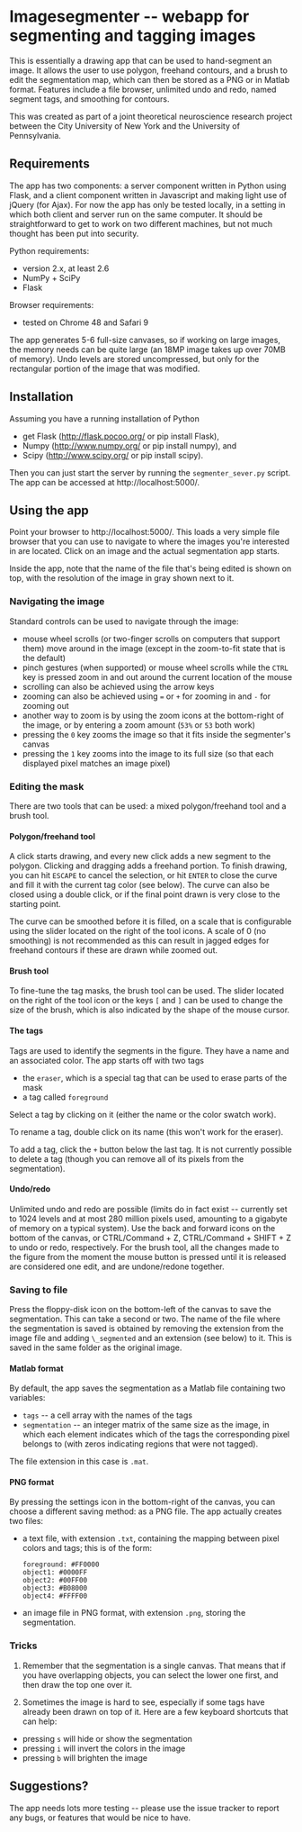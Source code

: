 # Imagesegmenter -- webapp for segmenting and tagging images

This is essentially a drawing app that can be used to hand-segment an image. It allows the user to use polygon, freehand contours, and a brush to edit the segmentation map, which can then be stored as a PNG or in Matlab format. Features include a file browser, unlimited undo and redo, named segment tags, and smoothing for contours.

This was created as part of a joint theoretical neuroscience research project between the City University of New York and the University of Pennsylvania.

## Requirements

The app has two components: a server component written in Python using Flask, and a client component written in Javascript and making light use of jQuery (for Ajax). For now the app has only be tested locally, in a setting in which both client and server run on the same computer. It should be straightforward to get to work on two different machines, but not much thought has been put into security.

Python requirements:
  - version 2.x, at least 2.6
  - NumPy + SciPy
  - Flask

Browser requirements:
  - tested on Chrome 48 and Safari 9

The app generates 5-6 full-size canvases, so if working on large images, the memory needs can be quite large (an 18MP image takes up over 70MB of memory). Undo levels are stored uncompressed, but only for the rectangular portion of the image that was modified. 

## Installation

Assuming you have a running installation of Python
  * get Flask (http://flask.pocoo.org/ or pip install Flask),
  * Numpy (http://www.numpy.org/ or pip install numpy), and
  * Scipy (http://www.scipy.org/ or pip install scipy).

Then you can just start the server by running the `segmenter_sever.py` script. The app can be accessed at http://localhost:5000/.

## Using the app

Point your browser to http://localhost:5000/. This loads a very simple file browser that you can use to navigate to where the images you're interested in are located. Click on an image and the actual segmentation app starts.

Inside the app, note that the name of the file that's being edited is shown on top, with the resolution of the image in gray shown next to it.

### Navigating the image

Standard controls can be used to navigate through the image:
  * mouse wheel scrolls (or two-finger scrolls on computers that support them) move around in the image (except in the zoom-to-fit state that is the default)
  * pinch gestures (when supported) or mouse wheel scrolls while the `CTRL` key is pressed zoom in and out around the current location of the mouse
  * scrolling can also be achieved using the arrow keys
  * zooming can also be achieved using `=` or `+` for zooming in and `-` for zooming out
  * another way to zoom is by using the zoom icons at the bottom-right of the image, or by entering a zoom amount (`53%` or `53` both work)
  * pressing the `0` key zooms the image so that it fits inside the segmenter's canvas
  * pressing the `1` key zooms into the image to its full size (so that each displayed pixel matches an image pixel)

### Editing the mask

There are two tools that can be used: a mixed polygon/freehand tool and a brush tool.

#### Polygon/freehand tool

A click starts drawing, and every new click adds a new segment to the polygon. Clicking and dragging adds a freehand portion. To finish drawing, you can hit `ESCAPE` to cancel the selection, or hit `ENTER` to close the curve and fill it with the current tag color (see below). The curve can also be closed using a double click, or if the final point drawn is very close to the starting point.

The curve can be smoothed before it is filled, on a scale that is configurable using the slider located on the right of the tool icons. A scale of 0 (no smoothing) is not recommended as this can result in jagged edges for freehand contours if these are drawn while zoomed out.

#### Brush tool

To fine-tune the tag masks, the brush tool can be used. The slider located on the right of the tool icon or the keys `[` and `]` can be used to change the size of the brush, which is also indicated by the shape of the mouse cursor.

#### The tags

Tags are used to identify the segments in the figure. They have a name and an associated color. The app starts off with two tags
  * the `eraser`, which is a special tag that can be used to erase parts of the mask
  * a tag called `foreground`

Select a tag by clicking on it (either the name or the color swatch work).

To rename a tag, double click on its name (this won't work for the eraser).

To add a tag, click the `+` button below the last tag. It is not currently possible to delete a tag (though you can remove all of its pixels from the segmentation).

#### Undo/redo

Unlimited undo and redo are possible (limits do in fact exist -- currently set to 1024 levels and at most 280 million pixels used, amounting to a gigabyte of memory on a typical system). Use the back and forward icons on the bottom of the canvas, or CTRL/Command + Z, CTRL/Command + SHIFT + Z to undo or redo, respectively. For the brush tool, all the changes made to the figure from the moment the mouse button is pressed until it is released are considered one edit, and are undone/redone together.

### Saving to file

Press the floppy-disk icon on the bottom-left of the canvas to save the segmentation. This can take a second or two. The name of the file where the segmentation is saved is obtained by removing the extension from the image file and adding `\_segmented` and an extension (see below) to it. This is saved in the same folder as the original image.

#### Matlab format

By default, the app saves the segmentation as a Matlab file containing two variables:
  * `tags` -- a cell array with the names of the tags
  * `segmentation` -- an integer matrix of the same size as the image, in which each element indicates which of the tags the corresponding pixel belongs to (with zeros indicating regions that were not tagged).

The file extension in this case is `.mat`.

#### PNG format

By pressing the settings icon in the bottom-right of the canvas, you can choose a different saving method: as a PNG file. The app actually creates two files:
  * a text file, with extension `.txt`, containing the mapping between pixel colors and tags; this is of the form:

        foreground: #FF0000
        object1: #0000FF
        object2: #00FF00
        object3: #B08000
        object4: #FFFF00

  * an image file in PNG format, with extension `.png`, storing the segmentation.

### Tricks

1. Remember that the segmentation is a single canvas. That means that if you have overlapping objects, you can select the lower one first, and then draw the top one over it.

2. Sometimes the image is hard to see, especially if some tags have already been drawn on top of it. Here are a few keyboard shortcuts that can help:
  * pressing `s` will hide or show the segmentation
  * pressing `i` will invert the colors in the image
  * pressing `b` will brighten the image

## Suggestions?

The app needs lots more testing -- please use the issue tracker to report any bugs, or features that would be nice to have.
